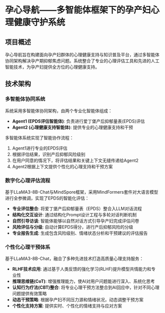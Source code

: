 # 孕心导航——多智能体框架下的孕产妇心理健康守护系统

## 项目概述

孕心导航旨在构建面向孕产妇群体的心理健康支持与知识普及平台，通过多智能体协同架构解决孕产期抑郁焦虑问题。系统整合了专业的心理评估工具和先进的人工智能技术，为孕产妇提供全方位的心理健康支持。

## 技术架构

### 多智能体协同系统

系统采用多智能体协同架构，由两个专业化智能体组成：
- **Agent1 (EPDS评估智能体)**: 负责进行爱丁堡产后抑郁量表(EPDS)评估
- **Agent2 (心理健康支持智能体)**: 提供专业的心理健康支持和干预

多智能体系统实现了智能协作流程：
1. Agent1进行专业的EPDS评估
2. 根据评估结果，识别产后抑郁风险级别
3. 在用户同意的情况下，将评估结果和关键上下文无缝传递给Agent2
4. Agent2根据上下文提供个性化的心理支持和干预方案

### 数字化心理评估流程

基于LLaMA3-8B-Chat与MindSpore框架，采用MindFormers套件对大语言模型进行全参微调，实现了EPDS的智能化评估：

- **专业评估整合**: 将爱丁堡产后抑郁量表（EPDS）整合入LLM对话流程
- **结构化交互设计**: 通过结构化Prompt设计工程与多轮对话判断机制
- **自然引导访谈**: 智能体能够以自然对话方式引导孕产妇完成评估问卷
- **风险评估与分级**: 自动计算EPDS得分，进行产后抑郁风险的分级
- **专业报告生成**: 生成包含风险级别、情绪状态分析和干预建议的评估报告

### 个性化心理干预体系

基于LLaMA3-8B-Chat，融合了多种先进技术打造高质量心理支持服务：

- **RLHF技术应用**: 通过基于人类反馈的强化学习(RLHF)提升模型共情能力和专业性
- **推理思维链(CoT)**: 增强推理能力，使AI对用户问题能进行深入、系统化思考
- **认知行为疗法(CBT)整合**: 将专业心理干预方法整合到AI回应中，针对不同心理问题提供有效策略
- **动态干预策略**: 根据孕产妇不同压力源和情绪状况，动态调整干预方案
- **个性化支持方案**: 提供实时、个性化的情绪支持与应对方案

